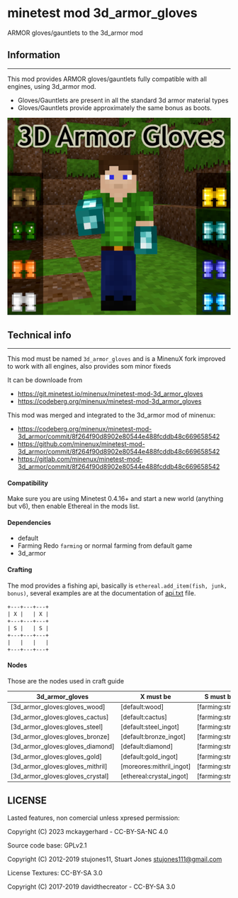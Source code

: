 minetest mod 3d_armor_gloves
=======================

ARMOR gloves/gauntlets to the 3d_armor mod

## Information
--------------

This mod provides ARMOR gloves/gauntlets fully compatible with all engines, using 3d_armor mod.

- Gloves/Gauntlets are present in all the standard 3d armor material types
- Gloves/Gauntlets provide approximately the same bonus as boots.

![screenshot.png](screenshot.png)

## Technical info
-----------------

This mod must be named `3d_armor_gloves` and is a MinenuX fork improved to work 
with all engines, also provides som minor fixeds

It can be downloade from 
* https://git.minetest.io/minenux/minetest-mod-3d_armor_gloves
* https://codeberg.org/minenux/minetest-mod-3d_armor_gloves

This mod was merged and integrated to the 3d_armor mod of minenux:
* https://codeberg.org/minenux/minetest-mod-3d_armor/commit/8f264f90d8902e80544e488fcddb48c669658542
* https://github.com/minenux/minetest-mod-3d_armor/commit/8f264f90d8902e80544e488fcddb48c669658542
* https://gitlab.com/minenux/minetest-mod-3d_armor/commit/8f264f90d8902e80544e488fcddb48c669658542

#### Compatibility

Make sure you are using Minetest 0.4.16+ and start a new world (anything but v6), 
then enable Ethereal in the mods list.

#### Dependencies

* default
* Farming Redo `farming` or normal farming from default game
* 3d_armor


#### Crafting

The mod provides a fishing api, basically is `ethereal.add_item(fish, junk, bonus)`,
several examples are at the documentation of [api.txt](api.txt) file.

```
+---+---+---+
| X |   | X |
+---+---+---+
| S |   | S |
+---+---+---+
|   |   |   |
+---+---+---+
```

#### Nodes

Those are the nodes used in craft guide

| 3d_armor_gloves                  | X must be               | S must be         |
| -------------------------------- | ----------------------- | ----------------- |
| [3d_armor_gloves:gloves_wood]    | [default:wood]          | [farming:string]  |
| [3d_armor_gloves:gloves_cactus]  | [default:cactus]        | [farming:string]  |
| [3d_armor_gloves:gloves_steel]   | [default:steel_ingot]   | [farming:string]  |
| [3d_armor_gloves:gloves_bronze]  | [default:bronze_ingot]  | [farming:string]  |
| [3d_armor_gloves:gloves_diamond] | [default:diamond]       | [farming:string]  |
| [3d_armor_gloves:gloves_gold]    | [default:gold_ingot]    | [farming:string]  |
| [3d_armor_gloves:gloves_mithril] | [moreores:mithril_ingot] | [farming:string]  |
| [3d_armor_gloves:gloves_crystal] | [ethereal:crystal_ingot] | [farming:string]  |

## LICENSE

Lasted  features, non comercial unless xpresed permission:

 Copyright (C) 2023 mckaygerhard - CC-BY-SA-NC 4.0

Source code base: GPLv2.1

 Copyright (C) 2012-2019 stujones11, Stuart Jones <stujones111@gmail.com>

License Textures: CC-BY-SA 3.0

 Copyright (C) 2017-2019 davidthecreator - CC-BY-SA 3.0

